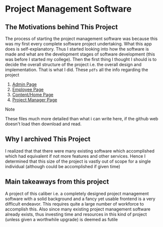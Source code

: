 # Project Management Software

## The Motivations behind This Project

The process of starting the project management software was because this was my first every complete software project undertaking. What this app does is self-explanatory. Thus I started looking into how the software is made and what are the development stages of software development (this was before I started my college). Then the first thing I thought I should is to decide the overall structure of the project i.e. the overall design and implementation. That is what I did. These `pdfs` all the info regarding the project

1. [Admin Page](./Admin%20Page.pdf)
2. [Employee Page](./Employee%20Page.pdf)
3. [Content/Home Page](./Content.pdf)
4. [Project Manager Page](./Project%20Manager%20Page.pdf)

> [!NOTE]
> These files much more detailed than what i can write here, if the github web doesn't load then download and read.

## Why I archived This Project

I realized that that there were many existing software which accomplished which had equivalent if not more features and other services. Hence I determined that this size of the project is vastly out of scope for a single individual (although could be accomplished if given time)

## Main takeaways from this project 

A project of this caliber i.e. a completely designed project management software with a solid background and a fancy yet usable frontend is a very difficult endeavor. This requires quite a large number of workforce to accomplish this. Also since many existing project management software already exists, thus investing time and resources in this kind of project (unless given a worthwhile upgrade) is deemed as futile



